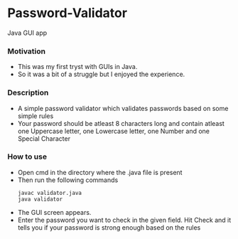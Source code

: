 # Password-Validator
Java GUI app

### Motivation
* This was my first tryst with GUIs in Java.
* So it was a bit of a struggle but I enjoyed the experience.

### Description
* A simple password validator which validates passwords based on some simple rules
* Your password should be atleast 8 characters long and contain atleast one Uppercase letter, one Lowercase letter, one Number and one Special Character

### How to use
* Open cmd in the directory where the .java file is present
* Then run the following commands
  ```console
  javac validator.java
  java validator
  ```
* The GUI screen appears.
* Enter the password you want to check in the given field. Hit Check and it tells you if your password is strong enough based on the rules
